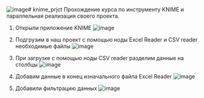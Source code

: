 ![image](https://github.com/ZhDmitriy/knime_prjct/assets/141666797/a2ae0cec-da68-4e3d-a91b-d113dfcfbef7)# knime_prjct
Прохождение курса по инструменту KNIME и параллельная реализация своего проекта.

1. Открыли приложение KNIME
![image](https://github.com/ZhDmitriy/knime_prjct/assets/141666797/0b09dd96-2ddc-4a67-b7cb-7e5551abcd99)

2. Подгрузим в наш проект с помощью ноды Excel Reader и CSV reader необходимые файлы
![image](https://github.com/ZhDmitriy/knime_prjct/assets/141666797/2a9cf6fb-fef0-4373-9a4f-134bb791e0f9)

3. При загрузке с помощью ноды CSV reader разделим данные на столбцы
![image](https://github.com/ZhDmitriy/knime_prjct/assets/141666797/2ed0fa33-10d3-4571-a021-9d4bb594cbb5)

4. Добавим данные в конец изначального файла Excel Reader
![image](https://github.com/ZhDmitriy/knime_prjct/assets/141666797/8409adc6-2c7b-4775-b3a5-f6d5224e8a8d)

5. Добавили фильтрацию данных
![image](https://github.com/ZhDmitriy/knime_prjct/assets/141666797/f1112984-4b1b-49eb-ac8e-1fbf10bd3fbf)

